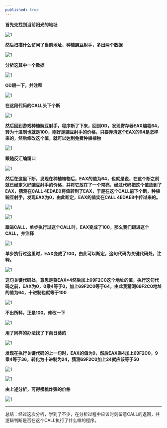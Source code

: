```yaml
---
published: true
---
```


**首先先找到当前阳光的地址**

![1](https://camo.githubusercontent.com/d2c18f8ecf804e6b41e0ce342cde726f521d6006/687474703a2f2f6d2e717069632e636e2f7073623f2f563134566473304232584d494e532f6e547861594d77555963444f76484e376466305937446b6c4e49505949314d2a5a76556c5a424a37793959212f622f64444942414141414141414126626f3d424150524141414141414144422a51212672663d7669657765725f34)

**然后扫描什么访问了当前地址，种植豌豆射手，多出两个数据**

![1](https://camo.githubusercontent.com/0a09a33f9d9528a0a7a4c21c15720979581d63cd/687474703a2f2f6d2e717069632e636e2f7073623f2f563134566473304232584d494e532f7a523378355668734e76656c38536b4c636e34326163534c544344416238484f44724236384155326c4338212f622f64416742414141414141414126626f3d59774c434141414141414144463545212672663d7669657765725f34)

**分析这其中一个数据**

![1](https://camo.githubusercontent.com/1a59d88e8c73bac2308e005f385f79adfb82dc91/687474703a2f2f6d2e717069632e636e2f7073623f2f563134566473304232584d494e532f4c77416f485a726a62413330307467584a43566d4565455831792e5753496155466550324f4753355a7177212f622f64444142414141414141414126626f3d4b674c52415141414141414446386f212672663d7669657765725f34)

**OD跟一下，并注释**

![1](https://camo.githubusercontent.com/c8faa06284cb7a02cfdbe17979033fcf5b02fd75/687474703a2f2f6d2e717069632e636e2f7073623f2f563134566473304232584d494e532f3375565250727156543639414e6770424c4741747376324131436c484a723347427a7463554e5737385230212f622f64494d41414141414141414126626f3d76514b414141414141414144467730212672663d7669657765725f34)

**在这段代码的CALL头下个断**

![1](https://camo.githubusercontent.com/cb0de8db642b9fc0e5219a1a1fec540683895dbc/687474703a2f2f6d2e717069632e636e2f7073623f2f563134566473304232584d494e532f576f4932497a456f7a794b62325658523548467174694874586149585930745a4f3256457a50625143596f212f622f64444542414141414141414126626f3d30774a6d4141414141414144463455212672663d7669657765725f34)

**然后回到游戏种植豌豆射手，程序断了下来，回到OD，发现寄存器EAX编程64，转为十进制也就是100，刚好是豌豆射手的价格，只要弄清这个EAX的64是怎样来的，然后修改这个值，就可以达到免费种植植物**

![1](https://camo.githubusercontent.com/c763fb7784ec074e9fc43dafb201d366dbb32fa3/687474703a2f2f6d2e717069632e636e2f7073623f2f563134566473304232584d494e532f7531713755694a5378444a706f7672354642477062484275552e357056456c523578464b7249622a393355212f622f64433042414141414141414126626f3d565147614141414141414144462a77212672663d7669657765725f34)

**跟随反汇编窗口**

![1](https://camo.githubusercontent.com/82c816abe930ed3edf8f4d9c314732e84fcd0a47/687474703a2f2f6d2e717069632e636e2f7073623f2f563134566473304232584d494e532f742e32722a78752a4843544d524e6e33753448564462557633707330706557565274376b7058786a353267212f622f64444142414141414141414126626f3d7567516e415141414141414446366f212672663d7669657765725f34)

**然后在这里下断，发现在种植植物后，EAX的值为64，也就是说，在这个断之前就已经定义好豌豆射手的价格，并将它放在了一个常亮，经过代码把这个值放到了EAX，猜测在CALL 4EDAE0将值转到了EAX，于是在这个CALL前下个断，种植豌豆射手，发现EAX为0，由此断定，EAX的值实在CALL 4EDAE8中传过来的。**

![1](https://camo.githubusercontent.com/5277a381bc23e752657252f84d854340c8deb7df/687474703a2f2f6d2e717069632e636e2f7073623f2f563134566473304232584d494e532f426c304d2a49746641597279476c75786931386c4d3475315237356e4738684f7066613353665245517641212f622f64416742414141414141414126626f3d44414b6c414141414141414446356b212672663d7669657765725f34)

![1](https://camo.githubusercontent.com/0b1b1f7964fa3c9b3c7eb29c1c50c53ce867dff8/687474703a2f2f6d2e717069632e636e2f7073623f2f563134566473304232584d494e532f42413430382e56734c4d55654f2a774c3563705a4239516d2a313849306c564f5276506230323766376234212f622f64474542414141414141414126626f3d4541544b4141414141414144462e77212672663d7669657765725f34)

**跟进CALL，单步执行过这个CALL时，EAX变成了100，那么我们跟进这个CALL，并注释**

![1](https://camo.githubusercontent.com/18dd318806c782a44aef9c18371b8461c35977db/687474703a2f2f6d2e717069632e636e2f7073623f2f563134566473304232584d494e532f77436154316f5a6753324839734f4c507333764276556979534a52532a557279446b796576736a6630564d212f622f64444942414141414141414126626f3d71414e724141414141414144462a49212672663d7669657765725f34)

**单步执行过这里时，EAX变成了100，由此可以断定，这句代码为关键代码处，注释。**

![1](https://camo.githubusercontent.com/4e3bab59fa253d1aa1b655f498ae919892917468/687474703a2f2f6d2e717069632e636e2f7073623f2f563134566473304232584d494e532f5472754b79384f6c513176733830742e50337278744f6b524b37626a386a645953614f636d347562413338212f622f64433842414141414141414126626f3d346750544141414141414144467741212672663d7669657765725f34)

**这句关键代码处，意思是将EAX*4然后加上69F2C0这个地址的值，执行这句代码之前，EAX为0，0乘4等于0，加上69F2C0等于64，由此我猜测69F2C0地址的值为64，十进制也就等于100**

![1](https://camo.githubusercontent.com/3b20bd0aff65119c3d60e803a156a7bbecafd4e1/687474703a2f2f6d2e717069632e636e2f7073623f2f563134566473304232584d494e532f6e733071553267627250476931347579582a67645269486436305a7137496e5446496b6f442e784364586f212f622f64466b41414141414141414126626f3d766744484141414141414144463073212672663d7669657765725f34)

**不出所料，正是100。修改一下**

![1](http://images.cnblogs.com/cnblogs_com/slover/1202587/o_1.png)

**用了同样的办法找了下向日葵的**

![1](https://camo.githubusercontent.com/8f9db6f398fff02d95ec9cd4c86272515ef788e8/687474703a2f2f6d2e717069632e636e2f7073623f2f563134566473304232584d494e532f6d6a5a34644c5251586c4a484861757653396b3276616b68386961574d453741564d77492e796766593738212f622f64454d42414141414141414126626f3d3751504c4141414141414144427763212672663d7669657765725f34)

**发现在执行关键代码的上一句时，EAX的值为9，然后EAX乘4加上69F2C0，9乘4等于36，转化为十进制为24，猜测69F2C0加上24就应该等于50**

![1](https://camo.githubusercontent.com/8065e9329ae15f9d25d27c442e7661465a7ebc48/687474703a2f2f6d2e717069632e636e2f7073623f2f563134566473304232584d494e532f397578725330723159514763416a59617834726b4564315a4d5555645676585953325a49514d594f4a4d6f212f622f64444d42414141414141414126626f3d4e6746634151414141414144463167212672663d7669657765725f34)

![1](https://camo.githubusercontent.com/b20e02dae0ca923b3917640c9fb1a8e600f68b08/687474703a2f2f6d2e717069632e636e2f7073623f2f563134566473304232584d494e532f574d76526e75476b7151764c2e56664f3639754566456f7065424178356e304d4354515948455671484830212f622f64466341414141414141414126626f3d4967464a415141414141414446316b212672663d7669657765725f34)

**由上述分析，可得樱桃炸弹的价格**

![1](https://camo.githubusercontent.com/62f8cf6dac1a927c572b6e728fe05b07b803b317/687474703a2f2f6d2e717069632e636e2f7073623f2f563134566473304232584d494e532f7a564236644956537665724e724742634b44374a6a41566f697a39444465714c775570594f68686c6c6f63212f622f64465941414141414141414126626f3d4c7745354151414141414144467951212672663d7669657765725f34)

---

总结：经过这次分析，学到了不少，在分析过程中应该时刻留意CALL的返回，并逻辑判断是否在这个CALL执行了什么样的程序。


